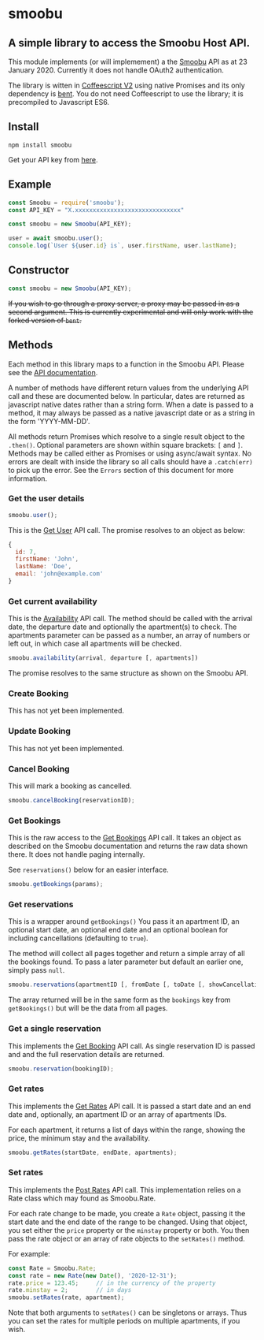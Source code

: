 # smoobu

[api]: https://docs.smoobu.com/
[smoobu]: https://smoobu.com/
[coffee2]: https://coffeescript.org/v2/
[bent]: https://www.npmjs.com/package/bent
[apikey]: https://login.smoobu.com/en/settings/channels/edit/70

## A simple library to access the Smoobu Host API.

This module implements (or will implemement) a the [Smoobu][smoobu]
API as at 23 January 2020.  Currently it does not handle OAuth2
authentication.

The library is witten in [Coffeescript V2][coffee2] using native
Promises and its only dependency is [bent][bent].  You do not
need Coffeescript to use the library; it is precompiled to
Javascript ES6.

## Install

```
npm install smoobu
```

Get your API key from [here][apikey].


## Example

```javascript
const Smoobu = require('smoobu');
const API_KEY = "X.xxxxxxxxxxxxxxxxxxxxxxxxxxxxxx"

const smoobu = new Smoobu(API_KEY);

user = await smoobu.user();
console.log(`User ${user.id} is`, user.firstName, user.lastName);
```

## Constructor

```javascript
const smoobu = new Smoobu(API_KEY);
```

~~If you wish to go through a proxy server, a proxy may
be passed in as a second argument.  This is currently experimental
and will only work with the forked version of `bent`.~~

## Methods

Each method in this library maps to a function in the Smoobu API. Please
see the [API documentation][api].

A number of methods have different return values from the underlying
API call and these are documented below.  In particular, dates are
returned as javascript native dates rather than a string form.  When a
date is passed to a method, it may always be passed as a native
javascript date or as a string in the form 'YYYY-MM-DD'.

All methods return Promises which resolve to a single result object
to the `.then()`. Optional parameters are shown within square
brackets: `[` and `]`.  Methods may be called either as Promises or using
async/await syntax.  No errors are dealt with inside the library
so all calls should have a `.catch(err)` to pick up the error.  See
the `Errors` section of this document for more information.

### Get the user details

```javascript
smoobu.user();
```

This is the [Get User](https://docs.smoobu.com/#get-user-api) API call.  The
promise resolves to an object as below:

```javascript
{
  id: 7,
  firstName: 'John',
  lastName: 'Doe',
  email: 'john@example.com'
}
```

### Get current availability

This is the [Availability](https://docs.smoobu.com/#smoobu-availability-api)
API call.  The method should be called with the arrival date, the departure
date and optionally the apartment(s) to check.  The apartments parameter
can be passed as a number, an array of numbers or left out, in which
case all apartments will be checked.

```javascript
smoobu.availability(arrival, departure [, apartments])
```

The promise resolves to the same structure as shown on the Smoobu API.

### Create Booking

This has not yet been implemented.

### Update Booking

This has not yet been implemented.

### Cancel Booking

This will mark a booking as cancelled.

```javascript
smoobu.cancelBooking(reservationID);
```

### Get Bookings

This is the raw access to the
[Get Bookings](https://docs.smoobu.com/#get-bookings-api) API call.  It
takes an object as described on the Smoobu documentation and returns
the raw data shown there.  It does not handle paging internally.

See `reservations()` below for an easier interface.

```javascript
smoobu.getBookings(params);
```

### Get reservations

This is a wrapper around `getBookings()`  You pass it an apartment ID,
an optional start date, an optional end date and an optional boolean
for including cancellations (defaulting to `true`).

The method will collect all pages together and return a simple array
of all the bookings found.  To pass a later parameter but default an
earlier one, simply pass `null`.

```javascript
smoobu.reservations(apartmentID [, fromDate [, toDate [, showCancellation]]]);
```

The array returned will be in the same form as the `bookings` key from
`getBookings()` but will be the data from all pages.

### Get a single reservation

This implements the [Get Booking](https://docs.smoobu.com/#get-booking-api)
API call.  As single reservation ID is passed and and the full reservation
details are returned.

```javascript
smoobu.reservation(bookingID);
```

### Get rates

This implements the [Get Rates](https://docs.smoobu.com/#get-rates-api)
API call.  It is passed a start date and an end date and, optionally,
an apartment ID or an array of apartments IDs.

For each apartment, it returns a list of days within the range, showing
the price, the minimum stay and the availability.

```javascript
smoobu.getRates(startDate, endDate, apartments);
```

### Set rates

This implements the [Post Rates](https://docs.smoobu.com/#post-rates-api)
API call.  This implementation relies on a Rate class which may
found as Smoobu.Rate.

For each rate change to be made, you create a `Rate` object, passing
it the start date and the end date of the range to be changed.  Using that
object, you set either the `price` property or the `minstay` property
or both.  You then pass the rate object or an array of rate objects to
the `setRates()` method.

For example:

```javascript
const Rate = Smoobu.Rate;
const rate = new Rate(new Date(), '2020-12-31');
rate.price = 123.45;     // in the currency of the property
rate.minstay = 2;        // in days
smoobu.setRates(rate, apartment);
```

Note that both arguments to `setRates()` can be singletons or arrays.
Thus you can set the rates for multiple periods on multiple apartments,
if you wish.
